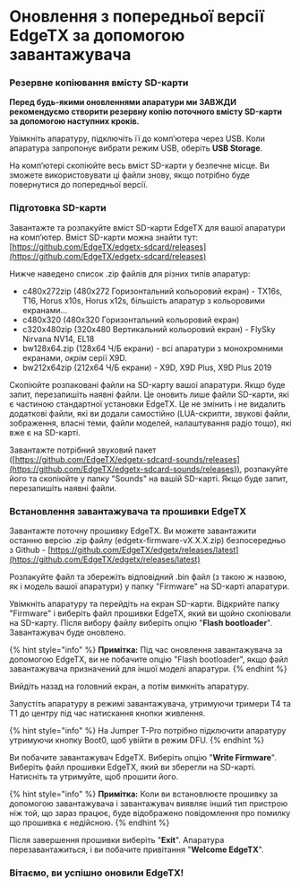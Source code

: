 # Оновлення з попередньої версії EdgeTX за допомогою завантажувача

### Резервне копіювання вмісту SD-карти

**Перед будь-якими оновленнями апаратури ми ЗАВЖДИ рекомендуємо створити резервну копію поточного вмісту SD-карти за допомогою наступних кроків.**&#x20;

Увімкніть апаратуру, підключіть її до комп’ютера через USB. Коли апаратура запропонує вибрати режим USB, оберіть **USB Storage**.&#x20;

На комп’ютері скопіюйте весь вміст SD-карти у безпечне місце. Ви зможете використовувати ці файли знову, якщо потрібно буде повернутися до попередньої версії.

### Підготовка SD-карти

Завантажте та розпакуйте вміст SD-карти EdgeTX для вашої апаратури на комп’ютер. Вміст SD-карти можна знайти тут: [https://github.com/EdgeTX/edgetx-sdcard/releases](https://github.com/EdgeTX/edgetx-sdcard/releases)

Нижче наведено список .zip файлів для різних типів апаратур:

* c480x272zip (480x272 Горизонтальний кольоровий екран) - TX16s, T16, Horus x10s, Horus x12s, більшість апаратур з кольоровими екранами…
* c480x320 (480x320 Горизонтальний кольоровий екран)
* c320x480zip (320x480 Вертикальний кольоровий екран) - FlySky Nirvana NV14, EL18
* bw128x64.zip (128x64 Ч/Б екрани) - всі апаратури з монохромними екранами, _окрім_ серії X9D.
* bw212x64zip (212x64 Ч/Б екрани) - X9D, X9D Plus, X9D Plus 2019

Скопіюйте розпаковані файли на SD-карту вашої апаратури. Якщо буде запит, перезапишіть наявні файли. Це оновить лише файли SD-карти, які є частиною стандартної установки EdgeTX. Це не змінить і не видалить додаткові файли, які ви додали самостійно (LUA-скрипти, звукові файли, зображення, власні теми, файли моделей, налаштування радіо тощо), які вже є на SD-карті.&#x20;

Завантажте потрібний звуковий пакет ([https://github.com/EdgeTX/edgetx-sdcard-sounds/releases](https://github.com/EdgeTX/edgetx-sdcard-sounds/releases)), розпакуйте його та скопіюйте у папку "Sounds" на вашій SD-карті. Якщо буде запит, перезапишіть наявні файли.&#x20;

### Встановлення завантажувача та прошивки EdgeTX

Завантажте поточну прошивку EdgeTX. Ви можете завантажити останню версію .zip файлу (edgetx-firmware-vX.X.X.zip) безпосередньо з Github - [https://github.com/EdgeTX/edgetx/releases/latest](https://github.com/EdgeTX/edgetx/releases/latest)

Розпакуйте файл та збережіть відповідний .bin файл (з такою ж назвою, як і модель вашої апаратури) у папку "Firmware" на SD-карті апаратури.

Увімкніть апаратуру та перейдіть на екран SD-карти. Відкрийте папку "Firmware" і виберіть файл прошивки EdgeTX, який ви щойно скопіювали на SD-карту. Після вибору файлу виберіть опцію "**Flash bootloader**". Завантажувач буде оновлено.

{% hint style="info" %}
**Примітка:** Під час оновлення завантажувача за допомогою EdgeTX, ви не побачите опцію "Flash bootloader", якщо файл завантажувача призначений для іншої моделі апаратури.
{% endhint %}

Вийдіть назад на головний екран, а потім вимкніть апаратуру.

Запустіть апаратуру в режимі завантажувача, утримуючи тримери T4 та T1 до центру під час натискання кнопки живлення.

{% hint style="info" %}
На Jumper T-Pro потрібно підключити апаратуру утримуючи кнопку Boot0, щоб увійти в режим DFU.
{% endhint %}

Ви побачите завантажувач EdgeTX. Виберіть опцію "**Write Firmware**". Виберіть файл прошивки EdgeTX, який ви зберегли на SD-карті. Натисніть та утримуйте, щоб прошити його.

{% hint style="info" %}
**Примітка:** Коли ви встановлюєте прошивку за допомогою завантажувача і завантажувач виявляє інший тип пристрою ніж той, що зараз працює, буде відображено повідомлення про помилку що прошивка є недійсною.
{% endhint %}

Після завершення прошивки виберіть "**Exit**". Апаратура перезавантажиться, і ви побачите привітання "**Welcome EdgeTX**".

### Вітаємо, ви успішно оновили EdgeTX!



